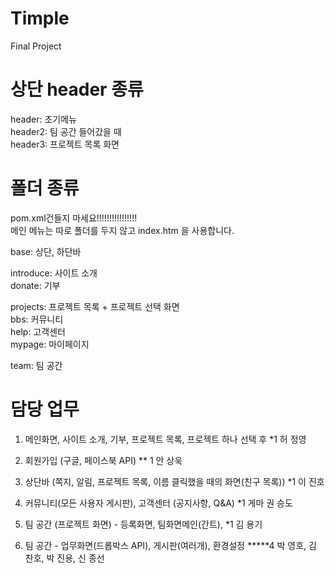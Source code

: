 Timple
======
Final Project

상단 header 종류
======
header: 초기메뉴 <br />
header2: 팀 공간 들어갔을 때 <br />
header3: 프로젝트 목록 화면 <br />

폴더 종류
======
pom.xml건들지 마세요!!!!!!!!!!!!!!!!<br />
메인 메뉴는 따로 폴더를 두지 않고 index.htm 을 사용합니다.

base: 상단, 하단바

introduce: 사이트 소개 <br />
donate: 기부 <br />

projects: 프로젝트 목록 + 프로젝트 선택 화면 <br />
bbs: 커뮤니티 <br />
help: 고객센터 <br />
mypage: 마이페이지 <br />

team: 팀 공간

담당 업무
======
1. 메인화면, 사이트 소개, 기부, 프로젝트 목록, 프로젝트 하나 선택 후 *1 허 정영

2. 회원가입 (구글, 페이스북 API) ** 1 안 상욱

3. 상단바 (쪽지, 알림, 프로젝트 목록, 이름 클릭했을 때의 화면(친구 목록)) *1 이 진호

4. 커뮤니티(모든 사용자 게시판), 고객센터 (공지사항, Q&A) *1 게마 권 승도

5. 팀 공간 (프로젝트 화면) - 등록화면, 팀화면메인(간트), *1 김 용기

6. 팀 공간 - 업무화면(드롭박스 API), 게시판(여러개), 환경설정 *****4 박 영호, 김 찬호, 박 진용, 신 종선
